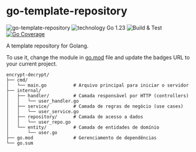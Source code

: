 # go-template-repository
![go-template-repository](https://img.shields.io/badge/go--template--repository-gray?logo=go)
![technology Go 1.23](https://img.shields.io/badge/technology-go%201.23-blue.svg)
![Build & Test](https://github.com/FabsHC/go-template-repository/actions/workflows/go-ci.yml/badge.svg)
[![Go Coverage](https://github.com/FabsHC/go-template-repository/wiki/coverage.svg)](https://raw.githack.com/wiki/FabsHC/go-template-repository/coverage.html)

A template repository for Golang.

To use it, change the module in [go.mod](go.mod) file and update the badges URL to your current project.

```
encrypt-decrypt/
├── cmd/
│   └── main.go          # Arquivo principal para iniciar o servidor
├── internal/
│   ├── handler/         # Camada responsável por HTTP (controllers)
│   │   └── user_handler.go
│   ├── service/         # Camada de regras de negócio (use cases)
│   │   └── user_service.go
│   ├── repository/      # Camada de acesso a dados
│   │   └── user_repo.go
│   └── entity/          # Camada de entidades de domínio
│       └── user.go
├── go.mod               # Gerenciamento de dependências
└── go.sum
```